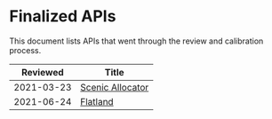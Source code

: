 # Finalized APIs

This document lists APIs that went through the review and calibration process.

| Reviewed   | Title
|------------|----------------------------------
| 2021-03-23 | [Scenic Allocator](scenic_allocator.md)
| 2021-06-24 | [Flatland](flatland.md)